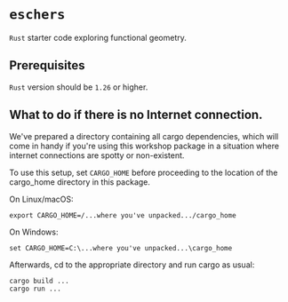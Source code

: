 # `eschers`
`Rust` starter code exploring functional geometry.

## Prerequisites
`Rust` version should be `1.26` or higher.

## What to do if there is no Internet connection.
We've prepared a directory containing all cargo dependencies, which will come in
handy if you're using this workshop package in a situation where internet
connections are spotty or non-existent.

To use this setup, set `CARGO_HOME` before proceeding to the location of the
cargo_home directory in this package.

On Linux/macOS:

```
export CARGO_HOME=/...where you've unpacked.../cargo_home
```

On Windows:

```
set CARGO_HOME=C:\...where you've unpacked...\cargo_home
```

Afterwards, cd to the appropriate directory and run cargo as usual:

```
cargo build ...
cargo run ...
```
